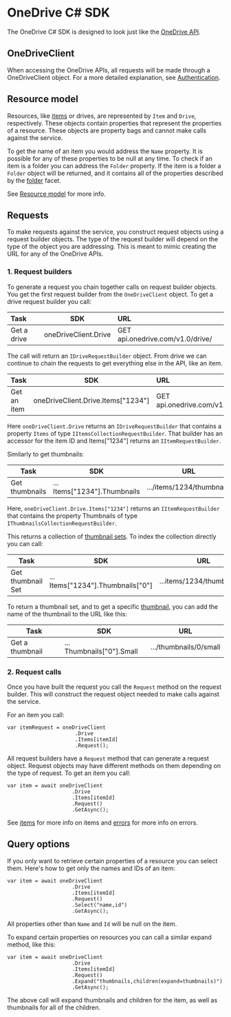 OneDrive C# SDK
=====

The OneDrive C# SDK is designed to look just like the [OneDrive API](https://github.com/onedrive/onedrive-api-docs/).  

## OneDriveClient

When accessing the OneDrive APIs, all requests will be made through a OneDriveClient object. For a more detailed explanation, see [Authentication](/docs/auth.md).

## Resource model


Resources, like [items](/docs/items.md) or drives, are represented by `Item` and `Drive`, respectively. These objects contain properties that represent the properties of a resource. These objects are property bags and cannot make calls against the service.

To get the name of an item you would address the `Name` property. It is possible for any of these properties to be null at any time. To check if an item is a folder you can address the `Folder` property. If the item is a folder a `Folder` object will be returned, and it contains all of the properties described by the [folder](https://github.com/OneDrive/onedrive-api-docs/blob/master/facets/folder_facet.md) facet.

See [Resource model](https://github.com/onedrive/onedrive-api-docs/#resource-model) for more info.

## Requests

To make requests against the service, you construct request objects using a request builder objects. The type of the request builder will depend on the type of the object you are addressing. This is meant to mimic creating the URL for any of the OneDrive APIs.

### 1. Request builders

To generate a request you chain together calls on request builder objects. You get the first request builder from the `OneDriveClient` object. To get a drive request builder you call:

|Task            | SDK                   | URL                             |
|:---------------|:---------------------:|:--------------------------------|
|Get a drive     | oneDriveClient.Drive  | GET api.onedrive.com/v1.0/drive/|
 
The call will return an `IDriveRequestBuilder` object. From drive we can continue to chain the requests to get everything else in the API, like an item.

|Task            | SDK                                  | URL                                       |
|:---------------|:------------------------------------:|:------------------------------------------|
|Get an item     | oneDriveClient.Drive.Items["1234"]   | GET api.onedrive.com/v1.0/drive/items/1234|


Here `oneDriveClient.Drive` returns an `IDriveRequestBuilder` that contains a property `Items` of type `IItemsCollectionRequestBuilder`. That builder has an accessor for the item ID and Items["1234"] returns an `IItemRequestBuilder`.

Similarly to get thumbnails:

|Task            | SDK                            | URL                      |
|----------------|--------------------------------|--------------------------|
| Get thumbnails | ... Items["1234"].Thumbnails   | .../items/1234/thumbnails|


Here, `oneDriveClient.Drive.Items["1234"]` returns an `IItemRequestBuilder` that contains the property Thumbnails of type `IThumbnailsCollectionRequestBuilder`.

This returns a collection of [thumbnail sets](https://github.com/OneDrive/onedrive-api-docs/blob/master/resources/thumbnailSet.md). To index the collection directly you can call:

|Task               | SDK                                 | URL                        |
|-------------------|-------------------------------------|----------------------------|
| Get thumbnail Set | ... Items["1234"].Thumbnails["0"]   | ...items/1234/thumbnails/0 |

To return a thumbnail set, and to get a specific [thumbnail](https://github.com/OneDrive/onedrive-api-docs/blob/master/resources/thumbnail.md), you can add the name of the thumbnail to the URL like this:

|Task             | SDK                         | URL                    |
|-----------------|-----------------------------|------------------------|
| Get a thumbnail | ... Thumbnails["0"].Small   | .../thumbnails/0/small |


### 2. Request calls

Once you have built the request you call the `Request` method on the request builder. This will construct the request object needed to make calls against the service.

For an item you call:

```
var itemRequest = oneDriveClient
                      .Drive
					  .Items[itemId]
					  .Request();
```

All request builders have a `Request` method that can generate a request object. Request objects may have different methods on them depending on the type of request. To get an item you call:

```
var item = await oneDriveClient
                     .Drive
					 .Items[itemId]
					 .Request()
					 .GetAsync();
```

See [items](/docs/items.md) for more info on items and [errors](/docs/errors.md) for more info on errors.

## Query options

If you only want to retrieve certain properties of a resource you can select them. Here's how to get only the names and IDs of an item:

```
var item = await oneDriveClient
                     .Drive
					 .Items[itemId]
					 .Request()
					 .Select("name,id")
					 .GetAsync();
```

All properties other than `Name` and `Id` will be null on the item.

To expand certain properties on resources you can call a similar expand method, like this:

```
var item = await oneDriveClient
                     .Drive
					 .Items[itemId]
					 .Request()
					 .Expand("thumbnails,children(expand=thumbnails)")
					 .GetAsync();
```

The above call will expand thumbnails and children for the item, as well as thumbnails for all of the children.
